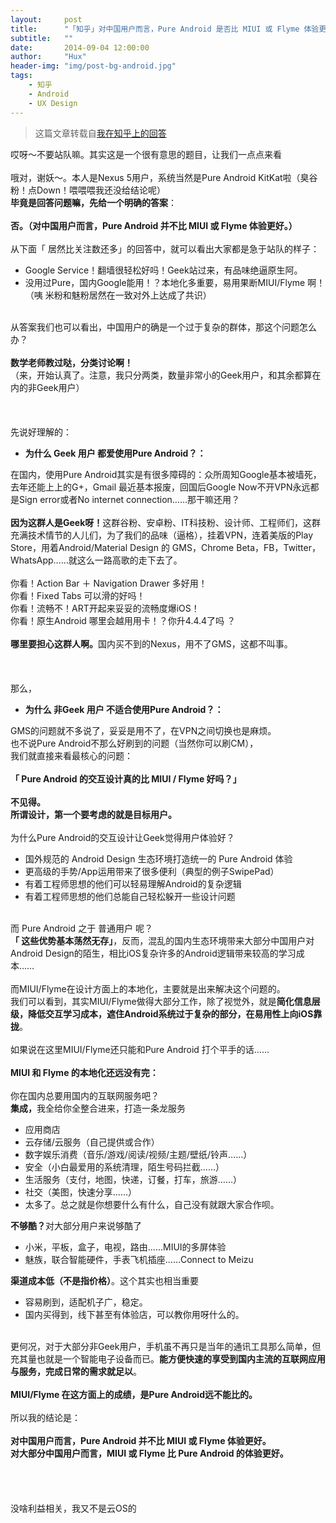 ```yaml
---
layout:     post
title:      "「知乎」对中国用户而言，Pure Android 是否比 MIUI 或 Flyme 体验更好？"
subtitle:   ""
date:       2014-09-04 12:00:00
author:     "Hux"
header-img: "img/post-bg-android.jpg"
tags:
    - 知乎
    - Android
    - UX Design
---
```


> 这篇文章转载自[我在知乎上的回答](http://www.zhihu.com/question/25104721/answer/30108886)


<p>哎呀～不要站队嘛。其实这是一个很有意思的题目，让我们一点点来看
    <br>
    <br>哦对，谢妖～。本人是Nexus 5用户，系统当然是Pure Android KitKat啦（臭谷粉！点Down！喂喂喂我还没给结论呢）
    <br><b>毕竟是回答问题嘛，先给一个明确的答案</b>：
    <br>
    <br><b>否。（</b><b>对中国用户而言，Pure Android 并不比 MIUI 或 Flyme 体验更好。</b><b>）</b>
    <br>
    <br>从下面「 居然比关注数还多」的回答中，就可以看出大家都是急于站队的样子：
    <br>
    <ul>
        <li>Google Service！翻墙很轻松好吗！Geek站过来，有品味绝逼原生阿。</li>
        <li>没用过Pure，国内Google能用！？本地化多重要，易用果断MIUI/Flyme 啊！（咦 米粉和魅粉居然在一致对外上达成了共识）</li>
    </ul>
    <br>从答案我们也可以看出，中国用户的确是一个过于复杂的群体，那这个问题怎么办？
    <br>
    <br><b>数学老师教过哒，分类讨论啊！</b>
    <br>（来，开始认真了。注意，我只分两类，数量非常小的Geek用户，和其余都算在内的非Geek用户）
    <br>
    <br>
    <br>
    <br>先说好理解的：
    <br>
    <ul>
        <li><b>为什么 Geek 用户 都爱使用Pure Android？：</b>
        </li>
    </ul>在国内，使用Pure Android其实是有很多障碍的：众所周知Google基本被墙死，去年还能上上的G+，Gmail 最近基本报废，回国后Google Now不开VPN永远都是Sign error或者No internet connection……那干嘛还用？
    <br>
    <br><b>因为这群人是Geek呀！</b>这群谷粉、安卓粉、IT科技粉、设计师、工程师们，这群充满技术情节的人儿们，为了我们的品味（逼格），挂着VPN，连着美版的Play Store，用着Android/Material Design 的 GMS，Chrome Beta，FB，Twitter，WhatsApp……就这么一路高歌的走下去了。
    <br>
    <br>你看！Action Bar ＋ Navigation Drawer 多好用！
    <br>你看！Fixed Tabs 可以滑的好吗！
    <br>你看！流畅不！ART开起来妥妥的流畅度爆iOS！
    <br>你看！原生Android 哪里会越用用卡！？你升4.4.4了吗 ？
    <br>
    <br><b>哪里要担心这群人啊。</b>国内买不到的Nexus，用不了GMS，这都不叫事。
    <br>
    <br>
    <br>
    <br>那么，
    <br>
    <ul>
        <li><b>为什么 非Geek 用户 不适合使用Pure Android？：</b>
        </li>
    </ul>GMS的问题就不多说了，妥妥是用不了，在VPN之间切换也是麻烦。
    <br>也不说Pure Android不那么好刷到的问题（当然你可以刷CM），
    <br>我们就直接来看最核心的问题：
    <br>
    <br><b>「 Pure Android 的交互设计真的比 MIUI / Flyme 好吗？」<br></b>
    <br><b>不见得。</b>
    <br><b>所谓设计，第一个要考虑的就是目标用户。</b>
    <br>
    <br>为什么Pure Android的交互设计让Geek觉得用户体验好？
    <br>
    <ul>
        <li>国外规范的 Android Design 生态环境打造统一的 Pure Android 体验</li>
        <li>更高级的手势/App运用带来了很多便利（典型的例子SwipePad）</li>
        <li>有着工程师思想的他们可以轻易理解Android的复杂逻辑</li>
        <li>有着工程师思想的他们总能自己轻松躲开一些设计问题</li>
    </ul>
    <br>而 Pure Android 之于 普通用户 呢？
    <br><b>「 这些优势基本荡然无存」</b>，反而，混乱的国内生态环境带来大部分中国用户对Android Design的陌生，相比iOS复杂许多的Android逻辑带来较高的学习成本……
    <br>
    <br>而MIUI/Flyme在设计方面上的本地化，主要就是出来解决这个问题的。
    <br>我们可以看到，其实MIUI/Flyme做得大部分工作，除了视觉外，就是<b>简化信息层级，降低交互学习成本，遮住Android系统过于复杂的部分，在易用性上向iOS靠拢</b>。
    <br>
    <br>如果说在这里MIUI/Flyme还只能和Pure Android 打个平手的话……
    <br>
    <br><b>MIUI 和 Flyme 的本地化还远没有完：</b>
    <br>
    <br>你在国内总要用国内的互联网服务吧？
    <br><b>集成，</b>我全给你全整合进来，打造一条龙服务
    <br>
    <ul>
        <li>应用商店
            <br>
        </li>
        <li>云存储/云服务（自己提供或合作）
            <br>
        </li>
        <li>数字娱乐消费（音乐/游戏/阅读/视频/主题/壁纸/铃声……）
            <br>
        </li>
        <li>安全（小白最爱用的系统清理，陌生号码拦截……）
            <br>
        </li>
        <li>生活服务（支付，地图，快递，订餐，打车，旅游……）
            <br>
        </li>
        <li>社交（美图，快速分享……）
            <br>
        </li>
        <li>太多了。总之就是你想要什么有什么，自己没有就跟大家合作呗。
            <br>
        </li>
    </ul><b>不够酷？</b>对大部分用户来说够酷了
    <br>
    <ul>
        <li>小米，平板，盒子，电视，路由……MIUI的多屏体验</li>
        <li>魅族，联合智能硬件，手表飞机插座……Connect to Meizu</li>
    </ul><b>渠道成本低（不是指价格）</b>。这个其实也相当重要
    <br>
    <ul>
        <li>容易刷到，适配机子广，稳定。</li>
        <li>国内买得到，线下甚至有体验店，可以教你用呀什么的。</li>
    </ul>
    <br>更何况，对于大部分非Geek用户，手机虽不再只是当年的通讯工具那么简单，但充其量也就是一个智能电子设备而已。<b>能方便快速的享受到国内主流的互联网应用与服务，完成日常的需求就足以</b>。
    <br>
    <br><b>MIUI/Flyme 在这方面上的成绩，是Pure Android远不能比的。</b>
    <br>
    <br>所以我的结论是：
    <br>
    <br><b>对中国用户而言，Pure Android 并不比 MIUI 或 Flyme 体验更好。</b>
    <br><b>对大部分中国用户而言，MIUI 或 Flyme 比 </b><b>Pure Android 的</b><b>体验更好。</b>
    <br>
    <br>
    <br>
    <br>
    <br>没啥利益相关，我又不是云OS的
</p>
